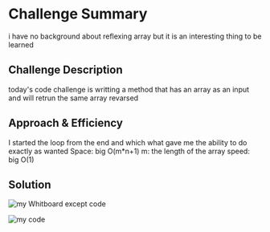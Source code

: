 # Challenge Summary
<!-- Short summary or background information -->
i have no background about reflexing array but it is an interesting thing to be learned 

## Challenge Description
<!-- Description of the challenge -->
today's code challenge is writting a method that has an array as an input and will retrun the same array revarsed

## Approach & Efficiency
<!-- What approach did you take? Why? What is the Big O space/time for this approach? -->
I started the loop from the end and which what gave me the ability to do exactly as wanted 
Space: big O(m*n+1)
m: the length of the array
speed: big O(1)

## Solution



![my Whitboard except code]('./assets/ch1.jpg')

![my code]('./assets/code1.jpg')

